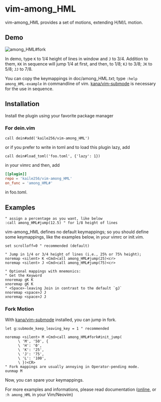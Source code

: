 # vim-among_HML

vim-among_HML provides a set of motions, extending H/M/L motion.

## Demo

![among_HML#fork](https://user-images.githubusercontent.com/46470475/71517891-7b5bd000-28f3-11ea-8ee4-3a72a1888541.gif)

In demo, type `K` to 1/4 height of lines in window and `J` to 3/4.
Addition to them, `KK` in sequence will jump 1/4 at first, and then, to 1/8;
`KJ` to 3/8; `JK` to 5/8; `JJ` to 7/8.

You can copy the keymappings in doc/among_HML.txt;
type `:help among_HML-example` in commandline of vim.
[kana/vim-submode](https://github.com/kana/vim-submode)
is necessary for the use in sequence.

## Installation

Install the plugin using your favorite package manager

### For dein.vim

```vim
call dein#add('kaile256/vim-among_HML')
```

or if you prefer to write in toml and to load this plugin lazy, add

```vim
call dein#load_toml('foo.toml', {'lazy': 1})
```

in your vimrc and then, add

```toml
[[plugin]]
repo = 'kaile256/vim-among_HML'
on_func = 'among_HML#'
```

in foo.toml.

## Examples

```vim
" assign a percentage as you want, like below
:call among_HML#jump(12.5) " for 1/8 height of lines
```

vim-among_HML defines no default keymappings;
so you should define some keymappings, like the examples below,
in your vimrc or init.vim.

```vim
set scrolloff=0 " recommended (default)

" Jump in 1/4 or 3/4 height of lines (i.e., 25% or 75% height);
noremap <silent> K <Cmd>call among_HML#jump(25)<cr>
noremap <silent> J <Cmd>call among_HML#jump(75)<cr>

" Optional mappings with mnemonics:
" Get the Keyword
nnoremap gK K
xnoremap gK K
" <Space>-leaving Join in contrast to the default `gJ`
nnoremap <space>J J
xnoremap <space>J J
```

### Fork Motion

With [kana/vim-submode](https://github.com/kana/vim-submode) installed,
you can jump in fork.

```vim
let g:submode_keep_leaving_key = 1 " recommended

noremap <silent> M <Cmd>call among_HML#fork#init_jump(
      \ 'M', '50', {
      \ 'H': '0',
      \ 'K': '25',
      \ 'J': '75',
      \ 'L': '100',
      \ })<CR>
" Fork mappings are usually annoying in Operator-pending mode.
ounmap M
```

Now, you can spare your keymappings.

For more examples and informations, please read documentation
([online](https://github.com/kaile256/vim-among_HML/blob/master/doc/among_HML.txt),
or `:h among_HML` in your Vim/Neovim)
